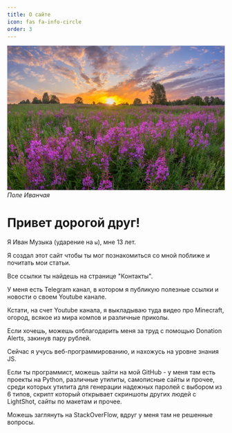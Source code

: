 ```yaml
---
title: О сайте
icon: fas fa-info-circle
order: 3
---
```


![](/uploads/images/pole-ivanchaya.webp)
_Поле Иванчая_

# Привет дорогой друг!

Я Иван Музыка (ударение на `ы`), мне 13 лет.

Я создал этот сайт чтобы ты мог познакомиться со мной поближе и почитать мои статьи.

Все ссылки ты найдешь на странице "Контакты".

У меня есть Telegram канал, в котором я публикую полезные ссылки и новости о своем Youtube канале.

Кстати, на счет Youtube канала, я выкладываю туда видео про Minecraft, огород, всякое из мира компов и различные приколы.

Если хочешь, можешь отблагодарить меня за труд с помощью Donation Alerts, закинув пару рублей.

Сейчас я учусь веб-программированию, и нахожусь на уровне знания JS.

Если ты программист, можешь зайти на мой GitHub - у меня там есть проекты на Python, различные утилиты, самописные сайты и прочее, среди которых утилита для генерации надежных паролей с выбором из 6 типов, скрипт который открывает скриншоты других людей с LightShot, сайты по макетам и прочее.

Можешь заглянуть на StackOverFlow, вдруг у меня там не решенные вопросы.

